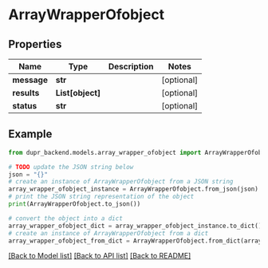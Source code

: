 # ArrayWrapperOfobject


## Properties

Name | Type | Description | Notes
------------ | ------------- | ------------- | -------------
**message** | **str** |  | [optional] 
**results** | **List[object]** |  | [optional] 
**status** | **str** |  | [optional] 

## Example

```python
from dupr_backend.models.array_wrapper_ofobject import ArrayWrapperOfobject

# TODO update the JSON string below
json = "{}"
# create an instance of ArrayWrapperOfobject from a JSON string
array_wrapper_ofobject_instance = ArrayWrapperOfobject.from_json(json)
# print the JSON string representation of the object
print(ArrayWrapperOfobject.to_json())

# convert the object into a dict
array_wrapper_ofobject_dict = array_wrapper_ofobject_instance.to_dict()
# create an instance of ArrayWrapperOfobject from a dict
array_wrapper_ofobject_from_dict = ArrayWrapperOfobject.from_dict(array_wrapper_ofobject_dict)
```
[[Back to Model list]](../README.md#documentation-for-models) [[Back to API list]](../README.md#documentation-for-api-endpoints) [[Back to README]](../README.md)


